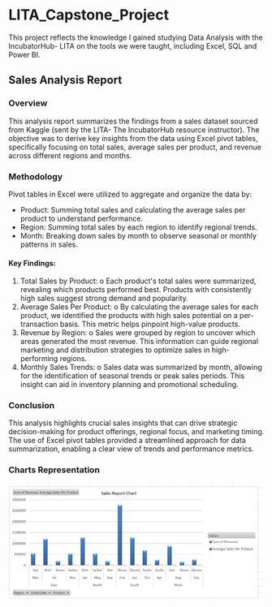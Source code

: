 # LITA_Capstone_Project
This project reflects the knowledge I gained studying Data Analysis with the IncubatorHub- LITA on the tools we were taught, including Excel, SQL and Power BI.

## Sales Analysis Report

### Overview
This analysis report summarizes the findings from a sales dataset sourced from Kaggle (sent by the LITA- The IncubatorHub resource instructor). The objective was to derive key insights from the data using Excel pivot tables, specifically focusing on total sales, average sales per product, and revenue across different regions and months.

### Methodology
Pivot tables in Excel were utilized to aggregate and organize the data by:
-	Product: Summing total sales and calculating the average sales per product to understand performance.
-	Region: Summing total sales by each region to identify regional trends.
-	Month: Breaking down sales by month to observe seasonal or monthly patterns in sales.
#### Key Findings:
1.	Total Sales by Product:
o	Each product's total sales were summarized, revealing which products performed best. Products with consistently high sales suggest strong demand and popularity.
2.	Average Sales Per Product:
o	By calculating the average sales for each product, we identified the products with high sales potential on a per-transaction basis. This metric helps pinpoint high-value products.
3.	Revenue by Region:
o	Sales were grouped by region to uncover which areas generated the most revenue. This information can guide regional marketing and distribution strategies to optimize sales in high-performing regions.
4.	Monthly Sales Trends:
o	Sales data was summarized by month, allowing for the identification of seasonal trends or peak sales periods. This insight can aid in inventory planning and promotional scheduling.

### Conclusion
This analysis highlights crucial sales insights that can drive strategic decision-making for product offerings, regional focus, and marketing timing. The use of Excel pivot tables provided a streamlined approach for data summarization, enabling a clear view of trends and performance metrics.

### Charts Representation
![Sales Chart](https://github.com/VictoriaUmoh/LITA_Capstone_Project/blob/main/sales%20chart.png)   


